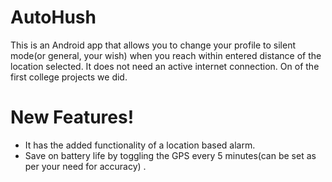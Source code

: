 # AutoHush
This is an Android app that allows you to change your profile to silent mode(or general, your wish) when you reach within entered distance of the location selected.
It does not need an active internet connection.
On of the first college projects we did.

# New Features!

  - It has the added functionality of a location based alarm.
  - Save on battery life by toggling the GPS every 5 minutes(can be set as per your need for accuracy) .
